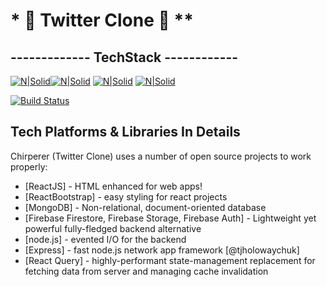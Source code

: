 # **\*** 🐥 Twitter Clone 🐥 **\*\***

## ------------- TechStack ------------

[![N|Solid](https://miro.medium.com/max/366/1*0R4PhPtBUv8rP0piWSKEag.png)](https://reactjs.org/)[![N|Solid](https://www.philipotoole.com/wp-content/uploads/2016/04/nodejs-logo-150x150.png)](https://reactjs.org/) [![N|Solid](https://logopoppin.com/wp-content/uploads/2021/05/fw_logo_express.png)](https://reactjs.org/) [![N|Solid](https://www.w3schools.in/wp-content/uploads/mongodb-logo.png)](https://reactjs.org/)

[![Build Status](https://travis-ci.org/joemccann/dillinger.svg?branch=master)](https://travis-ci.org/joemccann/dillinger)

## Tech Platforms & Libraries In Details

Chirperer (Twitter Clone) uses a number of open source projects to work properly:

- [ReactJS] - HTML enhanced for web apps!
- [ReactBootstrap] - easy styling for react projects
- [MongoDB] - Non-relational, document-oriented database
- [Firebase Firestore, Firebase Storage, Firebase Auth] - Lightweight yet powerful fully-fledged backend alternative
- [node.js] - evented I/O for the backend
- [Express] - fast node.js network app framework [@tjholowaychuk]
- [React Query] - highly-performant state-management replacement for fetching data from server and managing cache invalidation
